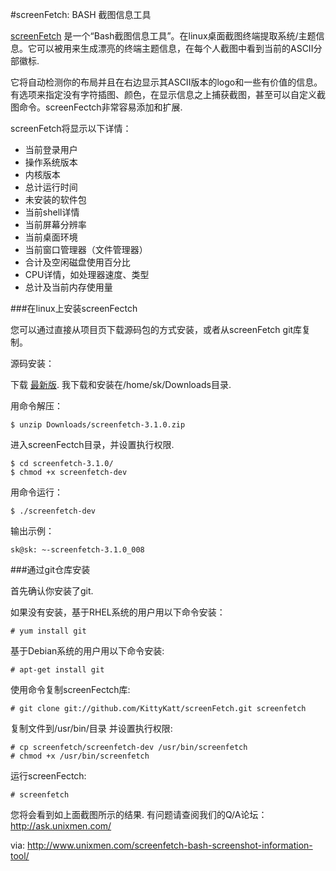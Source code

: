 #screenFetch: BASH 截图信息工具

[screenFetch](https://github.com/KittyKatt/screenFetch) 是一个“Bash截图信息工具”。在linux桌面截图终端提取系统/主题信息。它可以被用来生成漂亮的终端主题信息，在每个人截图中看到当前的ASCII分部徽标.

它将自动检测你的布局并且在右边显示其ASCII版本的logo和一些有价值的信息。有选项来指定没有字符插图、颜色，在显示信息之上捕获截图，甚至可以自定义截图命令。screenFectch非常容易添加和扩展.

screenFetch将显示以下详情：

- 当前登录用户
- 操作系统版本
- 内核版本
- 总计运行时间
- 未安装的软件包
- 当前shell详情
- 当前屏幕分辨率
- 当前桌面环境
- 当前窗口管理器（文件管理器）
- 合计及空闲磁盘使用百分比
- CPU详情，如处理器速度、类型
- 总计及当前内存使用量

###在linux上安装screenFectch

您可以通过直接从项目页下载源码包的方式安装，或者从screenFetch git库复制。

源码安装：

下载 [最新版](http://git.silverirc.com/cgit.cgi/screenfetch.git/). 我下载和安装在/home/sk/Downloads目录.

用命令解压：

	$ unzip Downloads/screenfetch-3.1.0.zip

进入screenFectch目录，并设置执行权限.

	$ cd screenfetch-3.1.0/
	$ chmod +x screenfetch-dev

用命令运行：

	$ ./screenfetch-dev

输出示例：

	sk@sk: ~-screenfetch-3.1.0_008

###通过git仓库安装

首先确认你安装了git.

如果没有安装，基于RHEL系统的用户用以下命令安装：

	# yum install git

基于Debian系统的用户用以下命令安装:

	# apt-get install git

使用命令复制screenFectch库:

	# git clone git://github.com/KittyKatt/screenFetch.git screenfetch

复制文件到/usr/bin/目录 并设置执行权限:

	# cp screenfetch/screenfetch-dev /usr/bin/screenfetch
	# chmod +x /usr/bin/screenfetch

运行screenFectch:

	# screenfetch

您将会看到如上面截图所示的结果.
有问题请查阅我们的Q/A论坛：http://ask.unixmen.com/

via: http://www.unixmen.com/screenfetch-bash-screenshot-information-tool/
